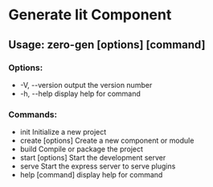 # Generate lit Component
## Usage: zero-gen [options] [command]

### Options:
-  -V, --version                   output the version number
-  -h, --help                      display help for command

### Commands:
-  init <projectName>              Initialize a new project
-  create [options] <type> <name>  Create a new component or module
-  build <pluginName>              Compile or package the project
-  start [options]                 Start the development server
-  serve                           Start the express server to serve plugins
-  help [command]                  display help for command